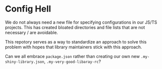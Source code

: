 # Config Hell

We do not always need a new file for specifying configurations in our JS/TS projects. This has created bloated directories and file lists that are not necessary / are avoidable.

This repotory serves as a way to standardize an approach to solve this problem with hopes that library maintainers stick with this approach.

Can we all embrace `package.json` rather than creating our own new `.my-shiny-library.json`, `.my-very-good-libaray-rc`?
